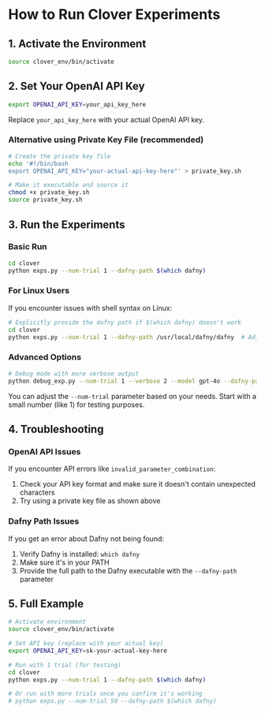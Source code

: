 # How to Run Clover Experiments

## 1. Activate the Environment
```bash
source clover_env/bin/activate
```

## 2. Set Your OpenAI API Key
```bash
export OPENAI_API_KEY=your_api_key_here
```
Replace `your_api_key_here` with your actual OpenAI API key.

### Alternative using Private Key File (recommended)
```bash
# Create the private key file 
echo '#!/bin/bash
export OPENAI_API_KEY="your-actual-api-key-here"' > private_key.sh

# Make it executable and source it
chmod +x private_key.sh
source private_key.sh
```

## 3. Run the Experiments

### Basic Run
```bash
cd clover
python exps.py --num-trial 1 --dafny-path $(which dafny)
```

### For Linux Users
If you encounter issues with shell syntax on Linux:
```bash
# Explicitly provide the dafny path if $(which dafny) doesn't work
cd clover
python exps.py --num-trial 1 --dafny-path /usr/local/dafny/dafny  # Adjust path as needed
```

### Advanced Options
```bash
# Debug mode with more verbose output
python debug_exp.py --num-trial 1 --verbose 2 --model gpt-4o --dafny-path $(which dafny)
```

You can adjust the `--num-trial` parameter based on your needs. Start with a small number (like 1) for testing purposes.

## 4. Troubleshooting

### OpenAI API Issues
If you encounter API errors like `invalid_parameter_combination`:
1. Check your API key format and make sure it doesn't contain unexpected characters
2. Try using a private key file as shown above

### Dafny Path Issues
If you get an error about Dafny not being found:
1. Verify Dafny is installed: `which dafny`
2. Make sure it's in your PATH
3. Provide the full path to the Dafny executable with the `--dafny-path` parameter

## 5. Full Example
```bash
# Activate environment
source clover_env/bin/activate

# Set API key (replace with your actual key)
export OPENAI_API_KEY=sk-your-actual-key-here

# Run with 1 trial (for testing)
cd clover
python exps.py --num-trial 1 --dafny-path $(which dafny)

# Or run with more trials once you confirm it's working
# python exps.py --num-trial 50 --dafny-path $(which dafny)
``` 